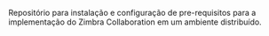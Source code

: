 Repositório para instalação e configuração de pre-requisitos para a implementação do Zimbra Collaboration em um ambiente distribuído.
